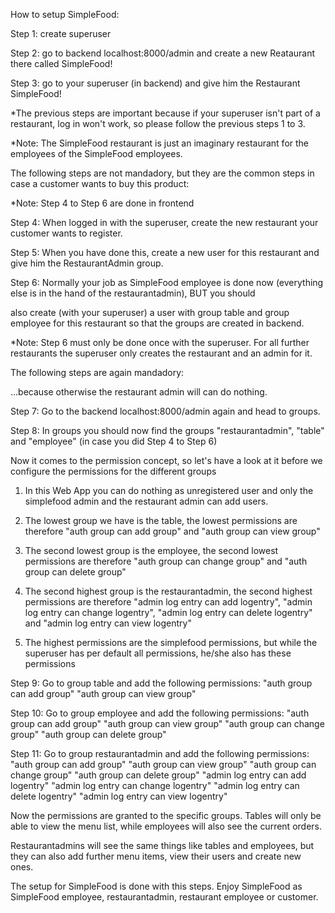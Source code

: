 How to setup SimpleFood:

Step 1: create superuser

Step 2: go to backend localhost:8000/admin and create a new Reataurant there called SimpleFood!

Step 3: go to your superuser (in backend) and give him the Restaurant SimpleFood!

*The previous steps are important because if your superuser isn't part of a restaurant, log in won't work, so please follow the previous steps 1 to 3.

*Note: The SimpleFood restaurant is just an imaginary restaurant for the employees of the SimpleFood employees.


The following steps are not mandadory, but they are the common steps in case a customer wants to buy this product:

*Note: Step 4 to Step 6 are done in frontend

Step 4: When logged in with the superuser, create the new restaurant your customer wants to register.

Step 5: When you have done this, create a new user for this restaurant and give him the RestaurantAdmin group.

Step 6: Normally your job as SimpleFood employee is done now (everything else is in the hand of the restaurantadmin), BUT you should 

  also create (with your superuser) a user with group table and group employee for this restaurant so that the groups are created in backend.
  
  *Note: Step 6 must only be done once with the superuser. For all further restaurants the superuser only creates the restaurant and an admin for it.
  

The following steps are again mandadory:

...because otherwise the restaurant admin will can do nothing.

Step 7: Go to the backend localhost:8000/admin again and head to groups.

Step 8: In groups you should now find the groups "restaurantadmin", "table" and "employee" (in case you did Step 4 to Step 6)


Now it comes to the permission concept, so let's have a look at it before we configure the permissions for the different groups

1. In this Web App you can do nothing as unregistered user and only the simplefood admin and the restaurant admin can add users.

2. The lowest group we have is the table, the lowest permissions are therefore "auth group can add group" and "auth group can view group"

3. The second lowest group is the employee, the second lowest permissions are therefore "auth group can change group" and "auth group can delete group"

4. The second highest group is the restaurantadmin, the second highest permissions are therefore "admin log entry can add logentry", "admin log entry can change logentry", 
    "admin log entry can delete logentry" and "admin log entry can view logentry"
    
5. The highest permissions are the simplefood permissions, but while the superuser has per default all permissions, he/she also has these permissions


Step 9: Go to group table and add the following permissions:
    "auth group can add group"
    "auth group can view group"
    
Step 10: Go to group employee and add the following permissions:
    "auth group can add group"
    "auth group can view group"
    "auth group can change group"
    "auth group can delete group"
    
Step 11: Go to group restaurantadmin and add the following permissions:
    "auth group can add group"
    "auth group can view group"
    "auth group can change group"
    "auth group can delete group"
    "admin log entry can add logentry"
    "admin log entry can change logentry" 
    "admin log entry can delete logentry"
    "admin log entry can view logentry"
    
    
Now the permissions are granted to the specific groups. Tables will only be able to view the menu list, while employees will also see the current orders. 

Restaurantadmins will see the same things like tables and employees, but they can also add further menu items, view their users and create new ones.


The setup for SimpleFood is done with this steps. Enjoy SimpleFood as SimpleFood employee, restaurantadmin, restaurant employee or customer.

